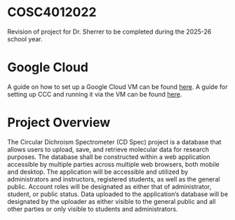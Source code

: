 # COSC4012022
Revision of project for Dr. Sherrer to be completed during the 2025-26 school year.

# Google Cloud
A guide on how to set up a Google Cloud VM can be found [here](SettingUpGoogleCloud.md). A guide for setting up CCC and running it via the VM can be found [here](CCC_VMGuide.md).

# Project Overview
The Circular Dichroism Spectrometer (CD Spec) project is a database that allows users to upload, save, and retrieve molecular data for research purposes. The database shall be constructed within a web application accessible by multiple parties across multiple web browsers, both mobile and desktop. The application will be accessible and utilized by administrators and instructors, registered students, as well as the general public. Account roles will be designated as either that of administrator, student, or public status. Data uploaded to the application’s database will be designated by the uploader as either visible to the general public and all other parties or only visible to students and administrators.
